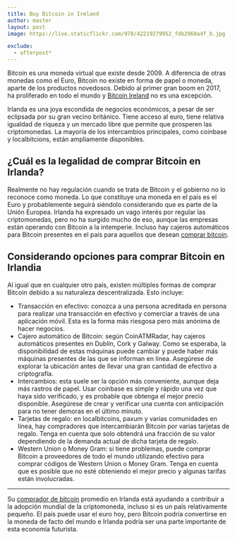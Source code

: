 ```yaml
---
title: Buy Bitcoin in Ireland
author: master
layout: post
image: https://live.staticflickr.com/978/42219279952_fdb2968a4f_b.jpg

exclude:
  - afterpost*
---
```


Bitcoin es una moneda virtual que existe desde 2009. A diferencia de otras monedas como el Euro, Bitcoin no existe en forma de papel o moneda, aparte de los productos novedosos. Debido al primer gran boom en 2017, ha proliferado en todo el mundo y [Bitcoin Ireland](https://bitcoinbuyer.ie/) no es una excepción.

Irlanda es una joya escondida de negocios económicos, a pesar de ser eclipsada por su gran vecino británico. Tiene acceso al euro, tiene relativa igualdad de riqueza y un mercado libre que permite que prosperen las criptomonedas. La mayoría de los intercambios principales, como coinbase y localbitcions, están ampliamente disponibles.

<h2>¿Cuál es la legalidad de comprar Bitcoin en Irlanda? </h2>

Realmente no hay regulación cuando se trata de Bitcoin y el gobierno no lo reconoce como moneda. Lo que constituye una moneda en el país es el Euro y probablemente seguirá siéndolo considerando que es parte de la Unión Europea.
Irlanda ha expresado un vago interés por regular las criptomonedas, pero no ha surgido mucho de eso, aunque las empresas están operando con Bitcoin a la intemperie. Incluso hay cajeros automáticos para Bitcoin presentes en el país para aquellos que desean [comprar bitcoin](https://bitcoinbuyer.ie/).

<h2> Considerando opciones para comprar Bitcoin en Irlandia </h2>

Al igual que en cualquier otro país, existen múltiples formas de comprar Bitcoin debido a su naturaleza descentralizada. Esto incluye:

* Transacción en efectivo: conozca a una persona acreditada en persona para realizar una transacción en efectivo y comerciar a través de una aplicación móvil. Esta es la forma más riesgosa pero más anónima de hacer negocios.
* Cajero automático de Bitcoin: según CoinATMRadar, hay cajeros automáticos presentes en Dublín, Cork y Galway. Como se esperaba, la disponibilidad de estas máquinas puede cambiar y puede haber más máquinas presentes de las que se informan en línea. Asegúrese de explorar la ubicación antes de llevar una gran cantidad de efectivo a criptografía.
* Intercambios: esta suele ser la opción más conveniente, aunque deja más rastros de papel. Usar coinbase es simple y rápido una vez que haya sido verificado, y es probable que obtenga el mejor precio disponible. Asegúrese de crear y verificar una cuenta con anticipación para no tener demoras en el último minuto.
* Tarjetas de regalo: en localbitcoins, paxum y varias comunidades en línea, hay compradores que intercambiarán Bitcoin por varias tarjetas de regalo. Tenga en cuenta que solo obtendrá una fracción de su valor dependiendo de la demanda actual de dicha tarjeta de regalo.
* Western Union o Money Gram: si tiene problemas, puede comprar Bitcoin a proveedores de todo el mundo utilizando efectivo para comprar códigos de Western Union o Money Gram. Tenga en cuenta que es posible que no esté obteniendo el mejor precio y algunas tarifas están involucradas.

---
Su [comprador de bitcoin](https://bitcoinbuyer.ie/) promedio en Irlanda está ayudando a contribuir a la adopción mundial de la criptomoneda, incluso si es un país relativamente pequeño. El país puede usar el euro hoy, pero Bitcoin podría convertirse en la moneda de facto del mundo e Irlanda podría ser una parte importante de esta economía futurista.
